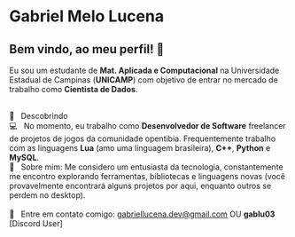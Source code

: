 # Gabriel Melo Lucena

## Bem vindo, ao meu perfil! 👋
Eu sou um estudante de **Mat. Aplicada e Computacional** na Universidade Estadual de Campinas (**UNICAMP**) com objetivo de entrar no mercado de trabalho como **Cientista de Dados**. 

 <br/> :purple_heart: &nbsp; Descobrindo 
 <br/> :computer: &nbsp; No momento, eu trabalho como **Desenvolvedor de Software** freelancer de projetos de jogos da comunidade opentibia. Frequentemente trabalho com as linguagens **Lua** (amo uma linguagem brasileira), **C++**, **Python** e **MySQL**.  
 💬  &nbsp; Sobre mim: Me considero um entusiasta da tecnologia, constantemente me encontro explorando ferramentas, bibliotecas e linguagens novas (você provavelmente encontrará alguns projetos por aqui, enquanto outros se perdem no desktop).
 <br/>  <br/> :email: &nbsp; Entre em contato comigo: gabriellucena.dev@gmail.com OU **gablu03** [Discord User]
